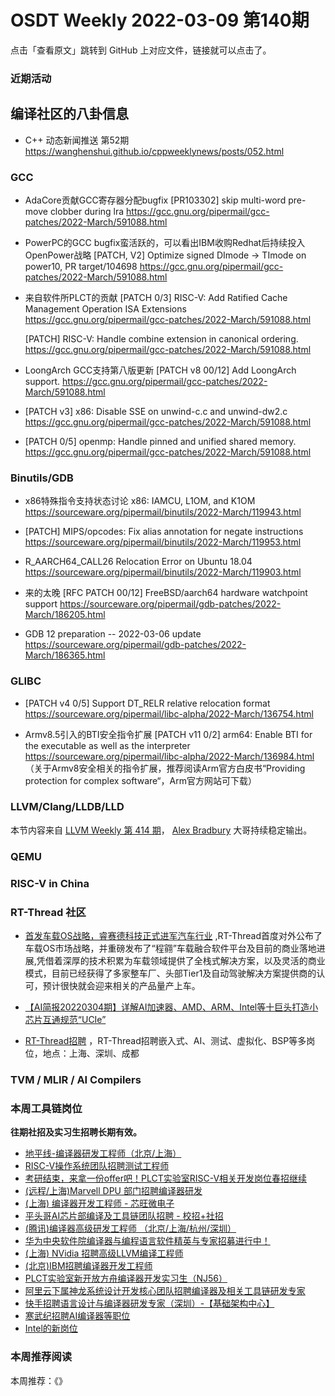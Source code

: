 # OSDT Weekly 2022-03-09 第140期

点击「查看原文」跳转到 GitHub 上对应文件，链接就可以点击了。

### 近期活动

## 编译社区的八卦信息

- C++ 动态新闻推送 第52期 https://wanghenshui.github.io/cppweeklynews/posts/052.html

### GCC

- AdaCore贡献GCC寄存器分配bugfix
  [PR103302] skip multi-word pre-move clobber during lra
  https://gcc.gnu.org/pipermail/gcc-patches/2022-March/591088.html

- PowerPC的GCC bugfix蛮活跃的，可以看出IBM收购Redhat后持续投入OpenPower战略
  [PATCH, V2] Optimize signed DImode -> TImode on power10, PR target/104698
  https://gcc.gnu.org/pipermail/gcc-patches/2022-March/591088.html

- 来自软件所PLCT的贡献
  [PATCH 0/3] RISC-V: Add Ratified Cache Management Operation ISA Extensions
  https://gcc.gnu.org/pipermail/gcc-patches/2022-March/591088.html

  [PATCH] RISC-V: Handle combine extension in canonical ordering.
  https://gcc.gnu.org/pipermail/gcc-patches/2022-March/591088.html

- LoongArch GCC支持第八版更新
  [PATCH v8 00/12] Add LoongArch support.
  https://gcc.gnu.org/pipermail/gcc-patches/2022-March/591088.html

- [PATCH v3] x86: Disable SSE on unwind-c.c and unwind-dw2.c
  https://gcc.gnu.org/pipermail/gcc-patches/2022-March/591088.html

- [PATCH 0/5] openmp: Handle pinned and unified shared memory.
  https://gcc.gnu.org/pipermail/gcc-patches/2022-March/591088.html

### Binutils/GDB

- x86特殊指令支持状态讨论
  x86: IAMCU, L1OM, and K1OM
  https://sourceware.org/pipermail/binutils/2022-March/119943.html

- [PATCH] MIPS/opcodes: Fix alias annotation for negate instructions
  https://sourceware.org/pipermail/binutils/2022-March/119953.html

- R_AARCH64_CALL26 Relocation Error on Ubuntu 18.04
  https://sourceware.org/pipermail/binutils/2022-March/119903.html

- 来的太晚 [RFC PATCH 00/12] FreeBSD/aarch64 hardware watchpoint support
  https://sourceware.org/pipermail/gdb-patches/2022-March/186205.html

- GDB 12 preparation -- 2022-03-06 update
  https://sourceware.org/pipermail/gdb-patches/2022-March/186365.html

### GLIBC


- [PATCH v4 0/5] Support DT_RELR relative relocation format
  https://sourceware.org/pipermail/libc-alpha/2022-March/136754.html

- Armv8.5引入的BTI安全指令扩展
  [PATCH v11 0/2] arm64: Enable BTI for the executable as well as the interpreter
  https://sourceware.org/pipermail/libc-alpha/2022-March/136984.html
 （关于Armv8安全相关的指令扩展，推荐阅读Arm官方白皮书“Providing protection for complex software“，Arm官方网站可下载）

### LLVM/Clang/LLDB/LLD

本节内容来自 [LLVM Weekly 第 414 期](http://llvmweekly.org/issue/414)，
[Alex Bradbury](https://www.linkedin.com/in/alex-bradbury/) 大哥持续稳定输出。

### QEMU

### RISC-V in China

### RT-Thread 社区
- [首发车载OS战略，睿赛德科技正式进军汽车行业](https://mp.weixin.qq.com/s/5ciguzpS3aJFSb8qQK2zBQ) ,RT-Thread首度对外公布了车载OS市场战略，并重磅发布了“程翧”车载融合软件平台及目前的商业落地进展,凭借着深厚的技术积累为车载领域提供了全栈式解决方案，以及灵活的商业模式，目前已经获得了多家整车厂、头部Tier1及自动驾驶解决方案提供商的认可，预计很快就会迎来相关的产品量产上车。

- [【AI简报20220304期】详解AI加速器、​AMD、ARM、Intel等十巨头打造小芯片互通规范“UCIe”](https://mp.weixin.qq.com/s/0aAodXDxUfAICJjofbmvOA)
- [RT-Thread招聘](https://mp.weixin.qq.com/s/eVo4oLQW1Q5L5ERHXxQbBQ) ，RT-Thread招聘嵌入式、AI、测试、虚拟化、BSP等多岗位，地点：上海、深圳、成都


### TVM / MLIR / AI Compilers

### 本周工具链岗位

**往期社招及实习生招聘长期有效。**

- [地平线-编译器研发工程师（北京/上海）](https://mp.weixin.qq.com/s/MYObl7iWIbyrTz9hCmKWYA)
- [RISC-V操作系统团队招聘测试工程师](https://mp.weixin.qq.com/s/inLFS4pI1F74m_oJ2I7xjQ)
- [考研结束，来拿一份offer吧！PLCT实验室RISC-V相关开发岗位春招继续](https://mp.weixin.qq.com/s/PWV5akv5kw3iOuHb-uSNrQ)
- [(远程/上海)Marvell DPU 部门招聘编译器研发](https://mp.weixin.qq.com/s/B6JjAhF3TZjezD1tjYHDaw)
- [(上海) 编译器开发工程师 - 芯旺微电子](https://mp.weixin.qq.com/s/nqe1-7qffnc0CaejYkpKyw)
- [平头哥AI芯片部编译及工具链团队招聘 - 校招+社招](https://mp.weixin.qq.com/s/kARbXtJotRPCNMrV-yOanA)
- [(腾讯)编译器高级研发工程师 （北京/上海/杭州/深圳）](https://mp.weixin.qq.com/s/DF-2qmHmpKZtJ1djHXM1Ug)
- [华为中央软件院编译器与编程语言软件精英与专家招募进行中！](https://mp.weixin.qq.com/s/VshbvWegM3eCdgK9d6v46A)
- [(上海) NVidia 招聘高级LLVM编译工程师](https://mp.weixin.qq.com/s/y6UmneY-UvzyhEvyCaoyEg)
- [(北京)IBM招聘编译器开发工程师](https://mp.weixin.qq.com/s/B_d1gjyrgncevOGWnV_Jfw)
- [PLCT实验室新开放方舟编译器开发实习生（NJ56）](https://mp.weixin.qq.com/s/lPp5RvjYhpDIGsp-luLzKQ)
- [阿里云下属神龙系统设计开发核心团队招聘编译器及相关工具链研发专家](https://mp.weixin.qq.com/s/h3ELBXBHfNjZCyCRixqnOQ)
- [快手招聘语言设计与编译器研发专家（深圳）-【基础架构中心】](https://mp.weixin.qq.com/s/QTWnlaBFtWQ3YThHJSIhbA)
- [寒武纪招聘AI编译器等职位](https://mp.weixin.qq.com/s/LWpDXEA2rJ1wx9mr8XoWxw)
- [Intel的新岗位](https://mp.weixin.qq.com/s/xs-deMCI4ob7WX0vIRZMZw)

### 本周推荐阅读

本周推荐：《》
